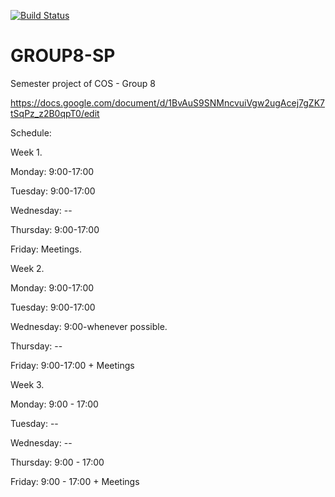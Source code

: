 [![Build Status](https://travis-ci.org/G3ralt/GROUP8-SP.svg?branch=master)](https://travis-ci.org/G3ralt/GROUP8-SP)

# GROUP8-SP
Semester project of COS - Group 8

https://docs.google.com/document/d/1BvAuS9SNMncvuiVgw2ugAcej7gZK7tSqPz_z2B0qpT0/edit

Schedule:

Week 1.

Monday:  9:00-17:00

Tuesday: 9:00-17:00

Wednesday: --

Thursday: 9:00-17:00

Friday: Meetings.


Week 2.

Monday: 9:00-17:00

Tuesday: 9:00-17:00

Wednesday: 9:00-whenever possible.

Thursday:  --

Friday: 9:00-17:00 + Meetings


Week 3.

Monday:  9:00 - 17:00

Tuesday: -- 

Wednesday: --

Thursday: 9:00 - 17:00

Friday: 9:00 - 17:00 + Meetings


